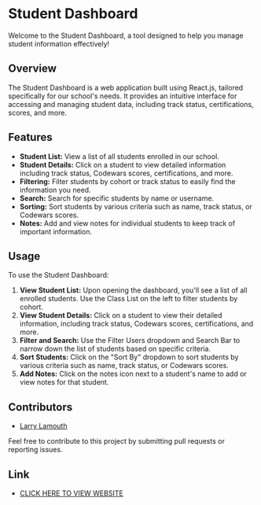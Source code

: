 # Student Dashboard

Welcome to the Student Dashboard, a tool designed to help you manage student information effectively!

## Overview

The Student Dashboard is a web application built using React.js, tailored specifically for our school's needs. It provides an intuitive interface for accessing and managing student data, including track status, certifications, scores, and more.

## Features

- **Student List:** View a list of all students enrolled in our school.
- **Student Details:** Click on a student to view detailed information including track status, Codewars scores, certifications, and more.
- **Filtering:** Filter students by cohort or track status to easily find the information you need.
- **Search:** Search for specific students by name or username.
- **Sorting:** Sort students by various criteria such as name, track status, or Codewars scores.
- **Notes:** Add and view notes for individual students to keep track of important information.

## Usage

To use the Student Dashboard:

1. **View Student List:** Upon opening the dashboard, you'll see a list of all enrolled students. Use the Class List on the left to filter students by cohort.
2. **View Student Details:** Click on a student to view their detailed information, including track status, Codewars scores, certifications, and more.
3. **Filter and Search:** Use the Filter Users dropdown and Search Bar to narrow down the list of students based on specific criteria.
4. **Sort Students:** Click on the "Sort By" dropdown to sort students by various criteria such as name, track status, or Codewars scores.
5. **Add Notes:** Click on the notes icon next to a student's name to add or view notes for that student.

## Contributors

- [Larry Lamouth](https://github.com/yourusername)

Feel free to contribute to this project by submitting pull requests or reporting issues.

## Link 

- [CLICK HERE TO VIEW WEBSITE](https://student-dashboard-industry.netlify.app/)
